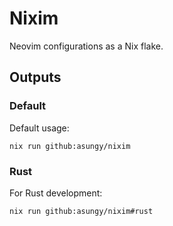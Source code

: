 # Nixim

Neovim configurations as a Nix flake.

## Outputs

### Default

Default usage:
```shell
nix run github:asungy/nixim
```

### Rust

For Rust development:
```shell
nix run github:asungy/nixim#rust
```
